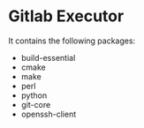# Gitlab Executor

It contains the following packages:
- build-essential
- cmake
- make
- perl
- python
- git-core
- openssh-client
